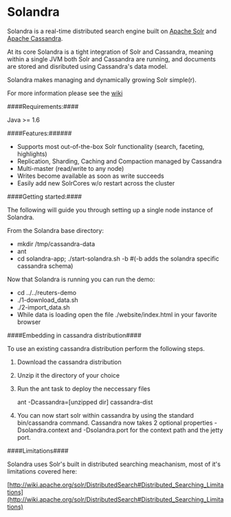 Solandra
========
Solandra is a real-time distributed search engine built on [Apache Solr](http://lucene.apache.org) and [Apache Cassandra](http://cassandra.apache.org).

At its core Solandra is a tight integration of Solr and Cassandra, meaning within a single JVM both Solr and Cassandra are running, and 
documents are stored and disributed using Cassandra's data model. 

Solandra makes managing and dynamically growing Solr simple(r). 

For more information please see the [wiki](https://github.com/tjake/Lucandra/wiki)

####Requirements:####

Java >= 1.6

####Features:######

  - Supports most out-of-the-box Solr functionality (search, faceting, highlights)
  - Replication, Sharding, Caching and Compaction managed by Cassandra
  - Multi-master (read/write to any node)
  - Writes become available as soon as write succeeds
  - Easily add new SolrCores w/o restart across the cluster 

####Getting started:####

The following will guide you through setting up a single node instance of Solandra.

From the Solandra base directory:
  
  - mkdir /tmp/cassandra-data
  - ant
  - cd solandra-app; ./start-solandra.sh -b #(-b adds the solandra specific cassandra schema)
  
Now that Solandra is running you can run the demo:
  
  - cd ../../reuters-demo
  - ./1-download_data.sh
  - ./2-import_data.sh  
  - While data is loading open the file ./website/index.html in your favorite browser 


####Embedding in cassandra distribution####

To use an existing cassandra distribution perform the following steps.

1. Download the cassandra distribution
2. Unzip it the directory of your choice
3. Run the ant task to deploy the neccessary files
   
   ant -Dcassandra=[unzipped dir] cassandra-dist 

4. You can now start solr within cassandra by using the standard bin/cassandra command.  Cassandra now takes 2 optional properties -Dsolandra.context and -Dsolandra.port for the context path and the jetty port. 

####Limitations####

Solandra uses Solr's built in distributed searching meachanism, 
most of it's limitations covered here: 

[http://wiki.apache.org/solr/DistributedSearch#Distributed_Searching_Limitations](http://wiki.apache.org/solr/DistributedSearch#Distributed_Searching_Limitations)